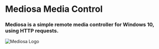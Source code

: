 <h1>Mediosa Media Control</h1>
<h3>Mediosa is a simple remote media controller for Windows 10, using HTTP requests.</h3>
<img src="https://i.ibb.co/qMbrrn4/Capture.png" alt="Mediosa Logo">
